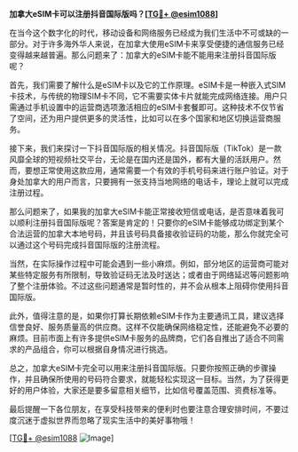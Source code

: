 **加拿大eSIM卡可以注册抖音国际版吗？[[TG💪+ @esim1088](https://t.me/s/esim1088)]**

在当今这个数字化的时代，移动设备和网络服务已经成为我们生活中不可或缺的一部分。对于许多海外华人来说，在加拿大使用eSIM卡来享受便捷的通信服务已经变得越来越普遍。那么问题来了：加拿大的eSIM卡能不能用来注册抖音国际版呢？

首先，我们需要了解什么是eSIM卡以及它的工作原理。eSIM卡是一种嵌入式SIM卡技术，与传统的物理SIM卡不同，它不需要实体卡片就能完成网络连接。用户只需通过手机设置中的运营商选项激活相应的eSIM卡套餐即可。这种技术不仅节省了空间，还为用户提供更多的灵活性，比如可以在多个国家和地区切换运营商服务。

接下来，我们来探讨一下抖音国际版的相关情况。抖音国际版（TikTok）是一款风靡全球的短视频社交平台，无论是在国内还是国外，都有大量的活跃用户。然而，要想正常使用这款应用，通常需要一个有效的手机号码来进行账户验证。对于身处加拿大的用户而言，只要拥有一张支持当地网络的电话卡，理论上就可以完成注册过程。

那么问题来了，如果我的加拿大eSIM卡能正常接收短信或电话，是否意味着我可以顺利注册抖音国际版呢？答案是肯定的！只要你的eSIM卡能够成功绑定到某个合法运营的加拿大本地号码，并且该号码具备接收验证码的功能，那么你就完全可以通过这个号码完成抖音国际版的注册流程。

当然，在实际操作过程中可能会遇到一些小麻烦。例如，部分地区的运营商可能对某些特定服务有所限制，导致验证码无法及时送达；或者由于网络延迟等问题影响了整个注册体验。不过这些问题通常是暂时性的，并不会从根本上阻碍你使用抖音国际版。

此外，值得注意的是，如果你打算长期依赖eSIM卡作为主要通讯工具，建议选择信誉良好、服务质量高的供应商。这样不仅能确保网络稳定性，还能避免不必要的麻烦。目前市面上有许多提供eSIM卡服务的品牌商，它们各自推出了适合不同需求的产品组合，你可以根据自身情况进行挑选。

总之，加拿大eSIM卡完全可以用来注册抖音国际版。只要你按照正确的步骤操作，并且确保所使用的号码符合要求，就能轻松实现这一目标。当然，为了获得更好的用户体验，大家还是要多留意相关细节，比如信号覆盖范围、资费标准等。

最后提醒一下各位朋友，在享受科技带来的便利时也要注意合理安排时间，不要过度沉迷于虚拟世界而忽略了现实生活中的美好事物哦！

[[TG💪+ @esim1088](https://t.me/s/esim1088) ![Image](https://i.postimg.cc/4NQfJmqS/Snipaste-2025-05-13-00-14-12.png)]